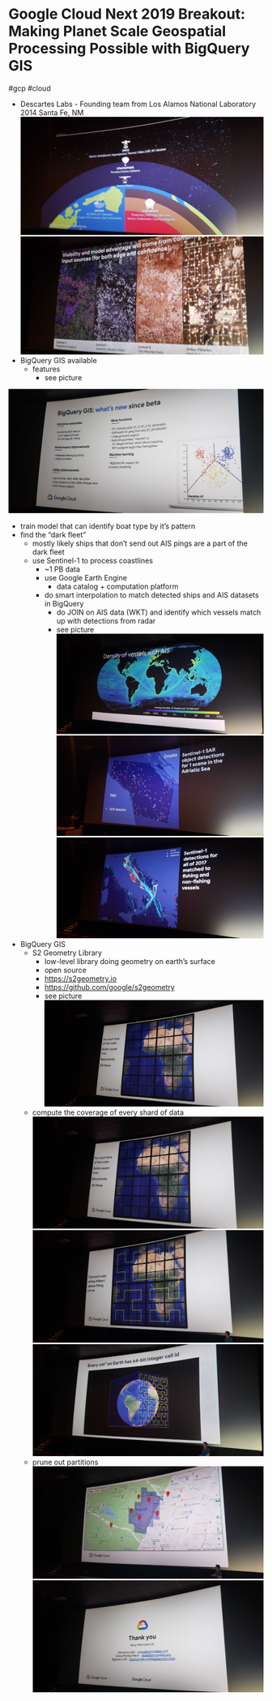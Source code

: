 # Google Cloud Next 2019 Breakout: Making Planet Scale Geospatial Processing Possible with BigQuery GIS
#gcp #cloud

* Descartes Labs - Founding team from Los Alamos National Laboratory 2014 Santa Fe, NM
![](Google%20Cloud%20Next%202019%20Breakout:%20Making%20Planet%20Scale%20Geospatial%20Processing%20Possible%20with%20BigQuery%20GIS/20190411_102628.jpg)
![](Google%20Cloud%20Next%202019%20Breakout:%20Making%20Planet%20Scale%20Geospatial%20Processing%20Possible%20with%20BigQuery%20GIS/20190411_102837.jpg)
* BigQuery GIS available
	* features
		* see picture

![](Google%20Cloud%20Next%202019%20Breakout:%20Making%20Planet%20Scale%20Geospatial%20Processing%20Possible%20with%20BigQuery%20GIS/20190411_102340.jpg)


* train model that can identify boat type by it’s pattern
* find the “dark fleet”
	* mostly likely ships that don’t send out AIS pings are a part of the dark fleet
	* use Sentinel-1 to process coastlines
		* ~1 PB data
		* use Google Earth Engine
			* data catalog + computation platform
		* do smart interpolation to match detected ships and AIS datasets in BigQuery
			* do JOIN on AIS data (WKT) and identify which vessels match up with detections from radar
			* see picture
![](Google%20Cloud%20Next%202019%20Breakout:%20Making%20Planet%20Scale%20Geospatial%20Processing%20Possible%20with%20BigQuery%20GIS/20190411_103357.jpg)
![](Google%20Cloud%20Next%202019%20Breakout:%20Making%20Planet%20Scale%20Geospatial%20Processing%20Possible%20with%20BigQuery%20GIS/20190411_104938.jpg)
![](Google%20Cloud%20Next%202019%20Breakout:%20Making%20Planet%20Scale%20Geospatial%20Processing%20Possible%20with%20BigQuery%20GIS/20190411_105207.jpg)
* BigQuery GIS
	* S2 Geometry Library
		* low-level library doing geometry on earth’s surface
		* open source
		* https://s2geometry.io
		* https://github.com/google/s2geometry
		* see picture
![](Google%20Cloud%20Next%202019%20Breakout:%20Making%20Planet%20Scale%20Geospatial%20Processing%20Possible%20with%20BigQuery%20GIS/20190411_110118.jpg)
	* compute the coverage of every shard of data
![](Google%20Cloud%20Next%202019%20Breakout:%20Making%20Planet%20Scale%20Geospatial%20Processing%20Possible%20with%20BigQuery%20GIS/20190411_110118%202.jpg)
![](Google%20Cloud%20Next%202019%20Breakout:%20Making%20Planet%20Scale%20Geospatial%20Processing%20Possible%20with%20BigQuery%20GIS/20190411_110239.jpg)
![](Google%20Cloud%20Next%202019%20Breakout:%20Making%20Planet%20Scale%20Geospatial%20Processing%20Possible%20with%20BigQuery%20GIS/20190411_110316.jpg)
	* prune out partitions
![](Google%20Cloud%20Next%202019%20Breakout:%20Making%20Planet%20Scale%20Geospatial%20Processing%20Possible%20with%20BigQuery%20GIS/20190411_110527.jpg)
![](Google%20Cloud%20Next%202019%20Breakout:%20Making%20Planet%20Scale%20Geospatial%20Processing%20Possible%20with%20BigQuery%20GIS/20190411_110738.jpg)
